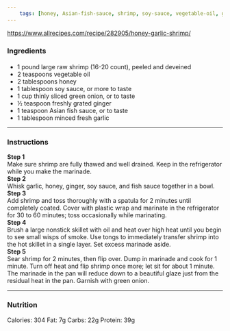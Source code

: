 ```yaml
---
	tags: [honey, Asian-fish-sauce, shrimp, soy-sauce, vegetable-oil, ginger, green-onion, garlic]
---
```


https://www.allrecipes.com/recipe/282905/honey-garlic-shrimp/

### Ingredients

####   
* 1 pound large raw shrimp (16-20 count), peeled and deveined
* 2 teaspoons vegetable oil
* 2 tablespoons honey
* 1 tablespoon soy sauce, or more to taste
* 1 cup thinly sliced green onion, or to taste
* ½ teaspoon freshly grated ginger
* 1 teaspoon Asian fish sauce, or to taste
* 1 tablespoon minced fresh garlic

---

### Instructions

**Step 1**  
Make sure shrimp are fully thawed and well drained. Keep in the refrigerator while you make the marinade.  
**Step 2**  
Whisk garlic, honey, ginger, soy sauce, and fish sauce together in a bowl.  
**Step 3**  
Add shrimp and toss thoroughly with a spatula for 2 minutes until completely coated. Cover with plastic wrap and marinate in the refrigerator for 30 to 60 minutes; toss occasionally while marinating.  
**Step 4**  
Brush a large nonstick skillet with oil and heat over high heat until you begin to see small wisps of smoke. Use tongs to immediately transfer shrimp into the hot skillet in a single layer. Set excess marinade aside.  
**Step 5**  
Sear shrimp for 2 minutes, then flip over. Dump in marinade and cook for 1 minute. Turn off heat and flip shrimp once more; let sit for about 1 minute. The marinade in the pan will reduce down to a beautiful glaze just from the residual heat in the pan. Garnish with green onion.  

---

### Nutrition

Calories: 304  Fat: 7g  Carbs: 22g  Protein: 39g  

